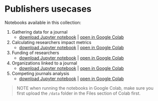 # Publishers usecases 

Notebooks available in this collection: 

1. Gathering data for a journal 
   * [download Jupyter notebook](https://github.com/digital-science/dimensions-api-lab/tree/master/archive/2020-04-Publishers-Usecases/1-Gathering-data-for-a-journal.ipynb) | [open in Google Colab](https://colab.research.google.com/github/digital-science/dimensions-api-lab/blob/master/archive/2020-04-Publishers-Usecases/1-Gathering-data-for-a-journal.ipynb)
2. Calculating researchers impact metrics
   * [download Jupyter notebook](https://github.com/digital-science/dimensions-api-lab/tree/master/archive/2020-04-Publishers-Usecases/2-Researchers-Impact-Metrics.ipynb) | [open in Google Colab](https://colab.research.google.com/github/digital-science/dimensions-api-lab/blob/master/archive/2020-04-Publishers-Usecases/2-Researchers-Impact-Metrics.ipynb)
3. Funding of researchers 
   * [download Jupyter notebook](https://github.com/digital-science/dimensions-api-lab/tree/master/archive/2020-04-Publishers-Usecases/3-Funding-of-Researchers.ipynb) | [open in Google Colab](https://colab.research.google.com/github/digital-science/dimensions-api-lab/blob/master/archive/2020-04-Publishers-Usecases/3-Funding-of-Researchers.ipynb)
4. Organizations linked to a journal
   * [download Jupyter notebook](https://github.com/digital-science/dimensions-api-lab/tree/master/archive/2020-04-Publishers-Usecases/4-Institutions-for-a-journal.ipynb) | [open in Google Colab](https://colab.research.google.com/github/digital-science/dimensions-api-lab/blob/master/archive/2020-04-Publishers-Usecases/4-Institutions-for-a-journal.ipynb)
5. Competing journals analysis 
   * [download Jupyter notebook](https://github.com/digital-science/dimensions-api-lab/tree/master/archive/2020-04-Publishers-Usecases/5-Competing-Journals.ipynb) | [open in Google Colab](https://colab.research.google.com/github/digital-science/dimensions-api-lab/blob/master/archive/2020-04-Publishers-Usecases/5-Competing-Journals.ipynb)


> NOTE when running the notebooks in Google Colab, make sure you first upload the `/data` folder in the Files section of Colab first. 